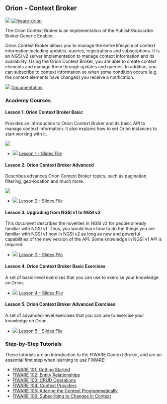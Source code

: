 <h2>Orion - Context Broker</h2>

[![](https://nexus.lab.fiware.org/repository/raw/public/badges/chapters/core.svg)](https://www.fiware.org/developers/catalogue/)
[![fiware-orion](https://nexus.lab.fiware.org/repository/raw/public/badges/stackoverflow/orion.svg)](http://stackoverflow.com/questions/tagged/fiware-orion)

The Orion Context Broker is an implementation of the Publish/Subscribe Broker Generic Enabler.

Orion Context Broker allows you to manage the entire lifecycle of context information including updates, queries,
registrations and subscriptions. It is an NGSI v2 server implementation to manage context information and its
availability. Using the Orion Context Broker, you are able to create context elements and manage them through updates
and queries. In addition, you can subscribe to context information so when some condition occurs (e.g. the context
elements have changed) you receive a notification.

![](https://fiware.github.io/academy/img/books.png) [Documentation](https://fiware-orion.rtfd.io)

<h3>Academy Courses</h3>

<h4>Lesson 1. Orion Context Broker Basic</h4>

Provides an introduction to Orion Context Broker and its basic API to manage context information. It also explains how
to set Orion instances to start working with it.

[![](http://img.youtube.com/vi/dn9PW43-rVg/0.jpg)](https://www.youtube.com/watch?v=dn9PW43-rVg "Context Broker Basic")

-   ![](https://fiware.github.io/academy/img/pdf.png)
    [Lesson 1 - Slides File](https://fiware.github.io/academy/orion/orion1.pdf)

<h4>Lesson 2. Orion Context Broker Advanced</h4>
Describes advances Orion Context Broker topics, such as pagination, filtering, geo-location and much more.

[![](http://img.youtube.com/vi/3qOXUcK0nCo/0.jpg)](https://www.youtube.com/watch?v=3qOXUcK0nCo "Context Broker Advanced")

-   ![](https://fiware.github.io/academy/img/pdf.png)
    [Lesson 2 - Slides File](https://fiware.github.io/academy/orion/orion2.pdf)

<h4>Lesson 3. Upgrading from NGSI v1 to NGSI v2</h4>

This document describes the novelties in NGSI v2 for people already familiar with NGSI v1. Thus, you would learn how to
do the things you are familiar with NGSI v1 now in NGSI v2 as long as new and powerful capabilities of the new version
of the API. Some knowledge in NGSI v1 API is required.

-   ![](https://fiware.github.io/academy/img/pdf.png)
    [Lesson 3 - Slides File](https://fiware.github.io/academy/orion/orion3.pdf)

<h4>Lesson 4. Orion Context Broker Basic Exercises</h4>

A set of basic-level exercises that you can use to exercise your knowledge on Orion.

-   ![](https://fiware.github.io/academy/img/pdf.png)
    [Lesson 4 - Slides File](https://fiware.github.io/academy/orion/orion4.pdf)

<h4>Lesson 5. Orion Context Broker Advanced Exercises</h4>
A set of advanced-level exercises that you can use to exercise your knowledge on Orion.

-   ![](https://fiware.github.io/academy/img/pdf.png)
    [Lesson 5 - Slides File](https://fiware.github.io/academy/orion/orion5.pdf)

<h3>Step-by-Step Tutorials</h3>

These tutorials are an introduction to the FIWARE Context Broker, and are an essential first step when learning to use
FIWARE:

-   [FIWARE 101: Getting Started](https://fiware-tutorials.readthedocs.io/en/latest/getting-started)
-   [FIWARE 102: Entity Relationships](https://fiware-tutorials.readthedocs.io/en/latest/entity-relationships)
-   [FIWARE 103: CRUD Operations](https://fiware-tutorials.readthedocs.io/en/latest/crud-operations)
-   [FIWARE 104: Context Providers](https://fiware-tutorials.readthedocs.io/en/latest/context-providers)
-   [FIWARE 105: Altering the Context Programmatically](https://fiware-tutorials.readthedocs.io/en/latest/accessing-context)
-   [FIWARE 106: Subscribing to Changes in Context](https://fiware-tutorials.readthedocs.io/en/latest/subscriptions)
